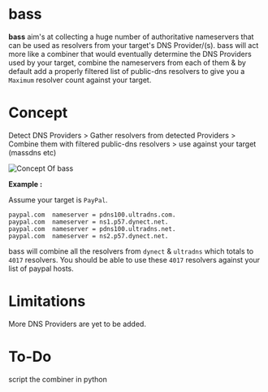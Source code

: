 # bass

**bass** aim's at collecting a huge number of authoritative nameservers that can be used as resolvers from your target's DNS Provider/(s). bass will act more like a combiner that would eventually determine the DNS Providers used by your target, combine the nameservers from each of them & by default add a properly filtered list of public-dns resolvers to give you a `Maximum` resolver count against your target.

# Concept 

Detect DNS Providers > Gather resolvers from detected Providers > Combine them with filtered public-dns resolvers > use against your target (massdns etc)

![Concept Of bass](https://github.com/Abss0x7tbh/bass/blob/master/ss/concept_bass.png)

**Example :**

Assume your target is `PayPal`.

```
paypal.com	nameserver = pdns100.ultradns.com.
paypal.com	nameserver = ns1.p57.dynect.net.
paypal.com	nameserver = pdns100.ultradns.net.
paypal.com	nameserver = ns2.p57.dynect.net.

```

bass will combine all the resolvers from `dynect` & `ultradns` which totals to `4017` resolvers. You should be able to use these `4017` resolvers against your list of paypal hosts. 

# Limitations

More DNS Providers are yet to be added.

# To-Do

script the combiner in python
